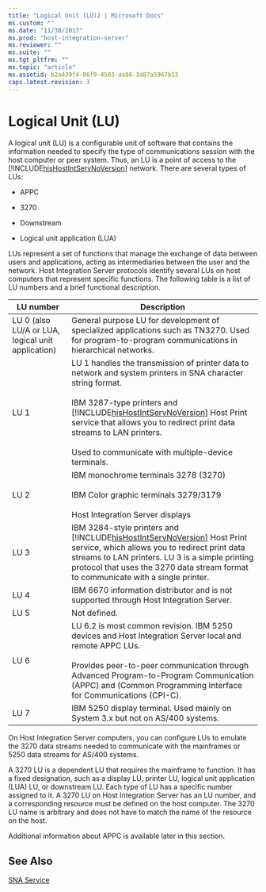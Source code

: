 ```yaml
---
title: "Logical Unit (LU)2 | Microsoft Docs"
ms.custom: ""
ms.date: "11/30/2017"
ms.prod: "host-integration-server"
ms.reviewer: ""
ms.suite: ""
ms.tgt_pltfrm: ""
ms.topic: "article"
ms.assetid: b2a439f4-06f9-4503-aa86-1d87a5967b13
caps.latest.revision: 3
---
```

# Logical Unit (LU)
A logical unit (LU) is a configurable unit of software that contains the information needed to specify the type of communications session with the host computer or peer system. Thus, an LU is a point of access to the [!INCLUDE[hisHostIntServNoVersion](../includes/hishostintservnoversion-md.md)] network. There are several types of LUs:  
  
-   APPC  
  
-   3270  
  
-   Downstream  
  
-   Logical unit application (LUA)  
  
 LUs represent a set of functions that manage the exchange of data between users and applications, acting as intermediaries between the user and the network. Host Integration Server protocols identify several LUs on host computers that represent specific functions. The following table is a list of LU numbers and a brief functional description.  
  
|LU number|Description|  
|---------------|-----------------|  
|LU 0 (also LU/A or LUA, logical unit application)|General purpose LU for development of specialized applications such as TN3270. Used for program-to-program communications in hierarchical networks.|  
|LU 1|LU 1 handles the transmission of printer data to network and system printers in SNA character string format.<br /><br /> IBM 3287-type printers and [!INCLUDE[hisHostIntServNoVersion](../includes/hishostintservnoversion-md.md)] Host Print service that allows you to redirect print data streams to LAN printers.<br /><br /> Used to communicate with multiple-device terminals.|  
|LU 2|IBM monochrome terminals 3278 (3270)<br /><br /> IBM Color graphic terminals 3279/3179<br /><br /> Host Integration Server displays|  
|LU 3|IBM 3284-style printers and [!INCLUDE[hisHostIntServNoVersion](../includes/hishostintservnoversion-md.md)] Host Print service, which allows you to redirect print data streams to LAN printers. LU 3 is a simple printing protocol that uses the 3270 data stream format to communicate with a single printer.|  
|LU 4|IBM 6670 information distributor and is not supported through Host Integration Server.|  
|LU 5|Not defined.|  
|LU 6|LU 6.2 is most common revision. IBM 5250 devices and Host Integration Server local and remote APPC LUs.<br /><br /> Provides peer-to-peer communication through Advanced Program-to-Program Communication (APPC) and (Common Programming Interface for Communications (CPI-C).|  
|LU 7|IBM 5250 display terminal. Used mainly on System 3.x but not on AS/400 systems.|  
  
 On Host Integration Server computers, you can configure LUs to emulate the 3270 data streams needed to communicate with the mainframes or 5250 data streams for AS/400 systems.  
  
 A 3270 LU is a dependent LU that requires the mainframe to function. It has a fixed designation, such as a display LU, printer LU, logical unit application (LUA) LU, or downstream LU. Each type of LU has a specific number assigned to it. A 3270 LU on Host Integration Server has an LU number, and a corresponding resource must be defined on the host computer. The 3270 LU name is arbitrary and does not have to match the name of the resource on the host.  
  
 Additional information about APPC is available later in this section.  
  
## See Also  
 [SNA Service](../HIS2010/sna-service1.md)